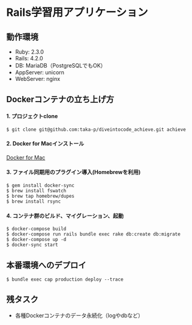 # Rails学習用アプリケーション

## 動作環境

- Ruby: 2.3.0  
- Rails: 4.2.0  
- DB: MariaDB（PostgreSQLでもOK）  
- AppServer: unicorn  
- WebServer: nginx  

## Dockerコンテナの立ち上げ方

#### 1. プロジェクトclone
```
$ git clone git@github.com:taka-p/diveintocode_achieve.git achieve
```
#### 2. Docker for Macインストール
[Docker for Mac](https://docs.docker.com/docker-for-mac/)
#### 3. ファイル同期用のプラグイン導入(Homebrewを利用)
```
$ gem install docker-sync
$ brew install fswatch
$ brew tap homebrew/dupes
$ brew install rsync
```
#### 4. コンテナ群のビルド、マイグレーション、起動
```
$ docker-compose build
$ docker-compose run rails bundle exec rake db:create db:migrate
$ docker-compose up -d
$ docker-sync start
```
## 本番環境へのデプロイ

```
$ bundle exec cap production deploy --trace
```

## 残タスク

* 各種Dockerコンテナのデータ永続化（logやdbなど）
